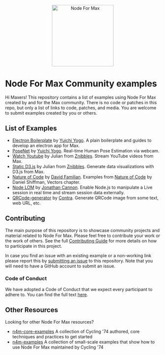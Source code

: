 <p align="center">
	<img src="https://docs.cycling74.com/nodeformax/api/n4m-icon.png" width="200" height="200" alt="Node For Max">
</p>


# Node For Max Community examples

Hi Maxers! This repository contains a list of examples using Node For Max created by and for the Max community. There is no code or patches in this repo, but only a list of links to code, patches, and media. You are welcome to submit examples created by you or others.

## List of Examples

- [Electron Boilerplate](https://github.com/yuichkun/n4m-electron-ui) by [Yuichi Yogo](https://github.com/yuichkun). A plain boilerplate and guides to develop an electron app for Max.
- [PoseNet](https://github.com/yuichkun/n4m-examples/tree/master/posenet) by [Yuichi Yogo](https://github.com/yuichkun). Real-time Human Pose Estimation via webcam.
- [Watch Youtube](https://github.com/julianrubisch/n4m-examples/tree/master/watch-youtube) by Julian from [Znibbles](https://www.znibbl.es/). Stream YouTube videos from Max.
- [Static D3.js](https://github.com/julianrubisch/n4m-examples/tree/master/static-d3js) by Julian from [Znibbles](https://www.znibbl.es/). Generate data visualizations with D3.js from Max.
- [Nature of Code](https://github.com/dfamil/n4m-examples/tree/master/natureofcode) by [David Familian](https://github.com/dfamil). Examples from [Nature of Code](https://natureofcode.com/) by Daniel Shiffman, Vectors chapter.
- [Node LOM](https://github.com/iamjoncannon/nodeLOM) by [Jonathan Cannon](https://github.com/iamjoncanno). Enable Node.js to manipulate a Live session in real time and stream session data externally.
- [QRCode-generator](https://github.com/avantcontra/n4m-qrcode-generator) by [Contra](https://www.floatbug.com/contra/). Generate QRCode image from some text, web URL, etc.

## Contributing

The main purpose of this repository is to showcase community projects and material related to Node For Max. Please feel free to contribute your work or the work of others. See the full [Contributing Guide](./CONTRIBUTING.md) for more details on how to participate in this project.

In case you find an issue with an existing example or a non-working link please report this by [submitting an issue](https://github.com/Cycling74/n4m-community/issues/new) to this repository. Note that you will need to have a GitHub account to submit an issue. 

### Code of Conduct

We have adopted a Code of Conduct that we expect every participant to adhere to. You can find the full text [here](./CODE_OF_CONDUCT.md).

## Other Resources

Looking for other Node For Max resources?

* [n4m-core-examples](https://github.com/Cycling74/n4m-core-examples/) A collection of Cycling '74 authored, core techniques and practices to get started 
* [n4m-examples]() A collection of small-scale examples that show how to use Node For Max maintained by Cycling '74